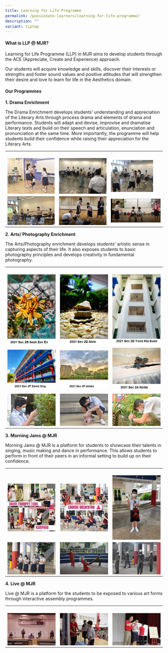 ```yaml
---
title: Learning for Life Programme
permalink: /passionate-learners/learning-for-life-programme/
description: ""
variant: tiptap
---
```

<h4><strong>What is LLP @ MJR?</strong></h4>
<p>Learning for Life Programme (LLP) in MJR aims to develop students through
the ACE (Appreciate, Create and Experience) approach.</p>
<p>Our students will acquire knowledge and skills, discover their interests
or strengths and foster sound values and positive attitudes that will strengthen
their desire and love to learn for life in the Aesthetics domain.</p>
<h4><strong>Our Programmes</strong></h4>
<p><strong>1. Drama Enrichment</strong>
</p>
<p>The Drama Enrichment develops students’ understanding and appreciation
of the Literary Arts through process drama and elements of drama and performance.
Students will adapt and devise, improvise and dramatise Literary texts
and build on their speech and articulation, enunciation and pronunciation
at the same time. More importantly, the programme will help students build
their confidence while raising their appreciation for the Literary Arts.</p>
<table style="minWidth: 75px">
<colgroup>
<col>
<col>
<col>
</colgroup>
<tbody>
<tr>
<th rowspan="1" colspan="1">
<p></p>
</th>
<th rowspan="1" colspan="1">
<p></p>
</th>
<th rowspan="1" colspan="1">
<p></p>
</th>
</tr>
<tr>
<td rowspan="1" colspan="1">
<div class="isomer-image-wrapper">
<img style="width:%" height="auto" width="100%" src="/images/Passionate%20Learners/Learning%20for%20Life%20Programme/Drama1.jpg">
</div>
</td>
<td rowspan="1" colspan="1">
<div class="isomer-image-wrapper">
<img style="width:%" height="auto" width="100%" src="/images/Passionate%20Learners/Learning%20for%20Life%20Programme/Drama2.jpg">
</div>
</td>
<td rowspan="1" colspan="1">
<div class="isomer-image-wrapper">
<img style="width:85%" height="auto" width="100%" src="/images/Passionate%20Learners/Learning%20for%20Life%20Programme/Drama3.jpg">
</div>
</td>
</tr>
<tr>
<td rowspan="1" colspan="1">
<div class="isomer-image-wrapper">
<img style="width:%" height="auto" width="100%" src="/images/Passionate%20Learners/Learning%20for%20Life%20Programme/Drama4.jpg">
</div>
</td>
<td rowspan="1" colspan="1">
<div class="isomer-image-wrapper">
<img style="width: 100%" height="auto" width="100%" alt="" src="/images/Passionate%20Learners/Learning%20for%20Life%20Programme/Drama5.jpg">
</div>
</td>
<td rowspan="1" colspan="1">
<div class="isomer-image-wrapper">
<img style="width: 100%" height="auto" width="100%" alt="" src="/images/Passionate%20Learners/Learning%20for%20Life%20Programme/Drama6.jpg">
</div>
</td>
</tr>
</tbody>
</table>
<p><strong>2. Arts/ Photography Enrichment</strong>
</p>
<p>The Arts/Photography enrichment develops students' artistic sense in capturing
aspects of their life. It also exposes students to basic photography principles
and develops creativity in fundamental photography.</p>
<table style="minWidth: 75px">
<colgroup>
<col>
<col>
<col>
</colgroup>
<tbody>
<tr>
<th rowspan="1" colspan="1">
<p></p>
</th>
<th rowspan="1" colspan="1">
<p></p>
</th>
<th rowspan="1" colspan="1">
<p></p>
</th>
</tr>
<tr>
<td rowspan="1" colspan="1">
<div class="isomer-image-wrapper">
<img style="width: 100%" height="auto" width="100%" alt="" src="/images/Passionate%20Learners/Learning%20for%20Life%20Programme/Photo%201.jpg">
</div>
</td>
<td rowspan="1" colspan="1">
<div class="isomer-image-wrapper">
<img style="width: 100%" height="auto" width="100%" alt="" src="/images/Passionate%20Learners/Learning%20for%20Life%20Programme/Photo%202.jpg">
</div>
</td>
<td rowspan="1" colspan="1">
<div class="isomer-image-wrapper">
<img style="width: 100%" height="auto" width="100%" alt="" src="/images/Passionate%20Learners/Learning%20for%20Life%20Programme/Photo%203.jpg">
</div>
</td>
</tr>
<tr>
<td rowspan="1" colspan="1">
<div class="isomer-image-wrapper">
<img style="width: 100%" height="auto" width="100%" alt="" src="/images/Passionate%20Learners/Learning%20for%20Life%20Programme/Photo%204.jpg">
</div>
</td>
<td rowspan="1" colspan="1">
<div class="isomer-image-wrapper">
<img style="width: 100%" height="auto" width="100%" alt="" src="/images/Passionate%20Learners/Learning%20for%20Life%20Programme/Photo%205.jpg">
</div>
</td>
<td rowspan="1" colspan="1">
<div class="isomer-image-wrapper">
<img style="width: 100%" height="auto" width="100%" alt="" src="/images/Passionate%20Learners/Learning%20for%20Life%20Programme/Photo%206.jpg">
</div>
</td>
</tr>
<tr>
<td rowspan="1" colspan="1">
<div class="isomer-image-wrapper">
<img style="width: 100%" height="auto" width="100%" alt="" src="/images/Passionate%20Learners/Learning%20for%20Life%20Programme/Art1.jpg">
</div>
</td>
<td rowspan="1" colspan="1">
<div class="isomer-image-wrapper">
<img style="width: 100%" height="auto" width="100%" alt="" src="/images/Passionate%20Learners/Learning%20for%20Life%20Programme/Art2.jpg">
</div>
</td>
<td rowspan="1" colspan="1">
<div class="isomer-image-wrapper">
<img style="width: 100%" height="auto" width="100%" alt="" src="/images/Passionate%20Learners/Learning%20for%20Life%20Programme/Art3.jpg">
</div>
</td>
</tr>
</tbody>
</table>
<p><strong>3.&nbsp;Morning Jams @ MJR</strong>
</p>
<p>Morning Jams @ MJR is a platform for students to showcase their talents
in singing, music making and dance in performance. This allows students
to perform in front of their peers in an informal setting to build up on
their confidence.</p>
<table style="minWidth: 75px">
<colgroup>
<col>
<col>
<col>
</colgroup>
<tbody>
<tr>
<th rowspan="1" colspan="1">
<p></p>
</th>
<th rowspan="1" colspan="1">
<p></p>
</th>
<th rowspan="1" colspan="1">
<p></p>
</th>
</tr>
<tr>
<td rowspan="1" colspan="1">
<div class="isomer-image-wrapper">
<img style="width: 100%" height="auto" width="100%" alt="" src="/images/Passionate%20Learners/Learning%20for%20Life%20Programme/JAMS%201.jpg">
</div>
</td>
<td rowspan="1" colspan="1">
<div class="isomer-image-wrapper">
<img style="width: 100%" height="auto" width="100%" alt="" src="/images/Passionate%20Learners/Learning%20for%20Life%20Programme/JAMS%202.jpg">
</div>
</td>
<td rowspan="1" colspan="1">
<div class="isomer-image-wrapper">
<img style="width: 100%" height="auto" width="100%" alt="" src="/images/Passionate%20Learners/Learning%20for%20Life%20Programme/Violin.jpg">
</div>
</td>
</tr>
<tr>
<td rowspan="1" colspan="1">
<div class="isomer-image-wrapper">
<img style="width: 100%" height="auto" width="100%" alt="" src="/images/Passionate%20Learners/Learning%20for%20Life%20Programme/Clapper.jpg">
</div>
</td>
<td rowspan="1" colspan="1">
<div class="isomer-image-wrapper">
<img style="width: 100%" height="auto" width="100%" alt="" src="/images/Passionate%20Learners/Learning%20for%20Life%20Programme/Wushu.jpg">
</div>
</td>
<td rowspan="1" colspan="1">
<div class="isomer-image-wrapper">
<img style="width: 100%" height="auto" width="100%" alt="" src="/images/Passionate%20Learners/Learning%20for%20Life%20Programme/Precision%20Drill.jpg">
</div>
</td>
</tr>
</tbody>
</table>
<p><strong>4.&nbsp;Live @ MJR</strong>
</p>
<p>Live @ MJR is a platform for the students to be exposed to various art
forms through interactive assembly programmes.</p>
<table style="minWidth: 75px">
<colgroup>
<col>
<col>
<col>
</colgroup>
<tbody>
<tr>
<th rowspan="1" colspan="1">
<p></p>
</th>
<th rowspan="1" colspan="1">
<p></p>
</th>
<th rowspan="1" colspan="1">
<p></p>
</th>
</tr>
<tr>
<td rowspan="1" colspan="1">
<div class="isomer-image-wrapper">
<img style="width: 100%" height="auto" width="100%" alt="" src="/images/Passionate%20Learners/Learning%20for%20Life%20Programme/Music%20Ensemble%20by%20Melting%20Pot%20Culture.jpg">
</div>
</td>
<td rowspan="1" colspan="1">
<div class="isomer-image-wrapper">
<img style="width: 100%" height="auto" width="100%" alt="" src="/images/Passionate%20Learners/Learning%20for%20Life%20Programme/Students%20participation.jpg">
</div>
</td>
<td rowspan="1" colspan="1">
<div class="isomer-image-wrapper">
<img style="width: 100%" height="auto" width="100%" alt="" src="/images/Passionate%20Learners/Learning%20for%20Life%20Programme/Doodle%20Champs%20Programme.jpg">
</div>
</td>
</tr>
</tbody>
</table>
<p></p>